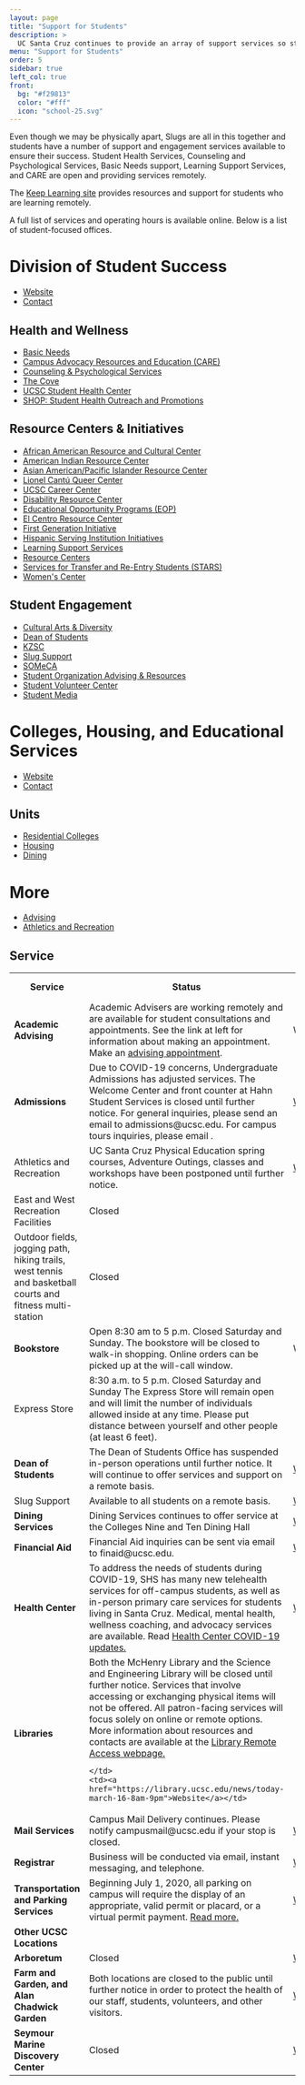 ```yaml
---
layout: page
title: "Support for Students"
description: >
  UC Santa Cruz continues to provide an array of support services so students—on campus or remote—can continue to thrive both personally and academically during this uncertain time.
menu: "Support for Students"
order: 5
sidebar: true
left_col: true
front:
  bg: "#f29813"
  color: "#fff"
  icon: "school-25.svg"
---
```


Even though we may be physically apart, Slugs are all in this together and students have a number of support and engagement services available to ensure their success. Student Health Services, Counseling and Psychological Services, Basic Needs support, Learning Support Services, and CARE are open and providing services remotely. 

The [Keep Learning site](https://keeplearning.ucsc.edu) provides resources and support for students who are learning remotely. 

A full list of services and operating hours is available online. Below is a list of student-focused offices.

# Division of Student Success

- [Website](https://studentsuccess.ucsc.edu/index.html)
- [Contact](https://studentsuccess.ucsc.edu/staff/index.html)

## Health and Wellness

- [Basic Needs](https://basicneeds.ucsc.edu/)
- [Campus Advocacy Resources and Education (CARE)](https://care.ucsc.edu/)
- [Counseling & Psychological Services](https://caps.ucsc.edu/)
- [The Cove](https://shop.ucsc.edu/students-in-recovery/thecove.html)
- [UCSC Student Health Center](https://healthcenter.ucsc.edu/)
- [SHOP: Student Health Outreach and Promotions](https://shop.ucsc.edu/)

## Resource Centers &  Initiatives
- [African American Resource and Cultural Center](https://aarcc.ucsc.edu/)
- [American Indian Resource Center](https://airc.ucsc.edu/)
- [Asian American/Pacific Islander Resource Center](https://aapirc.ucsc.edu/)
- [Lionel Cantú Queer Center](https://queer.ucsc.edu/)
- [UCSC Career Center](https://careers.ucsc.edu/)
- [Disability Resource Center](https://drc.ucsc.edu/)
- [Educational Opportunity Programs (EOP)](https://eop.ucsc.edu/)
- [El Centro Resource Center](https://elcentro.ucsc.edu/)
- [First Generation Initiative](https://firstgen.ucsc.edu/)
- [Hispanic Serving Institution Initiatives](https://hsi.ucsc.edu/)
- [Learning Support Services](https://lss.ucsc.edu/)
- [Resource Centers](https://resourcecenters.ucsc.edu/)
- [Services for Transfer and Re-Entry Students (STARS)](https://stars.ucsc.edu/)
- [Women's Center](https://womenscenter.ucsc.edu/)

## Student Engagement
- [Cultural Arts & Diversity](https://someca.ucsc.edu/about/our-offices/cultural-arts-and-diversity.html)
- [Dean of Students](https://deanofstudents.ucsc.edu/#Dean%20of%20Students)
- [KZSC](https://www.kzsc.org/)
- [Slug Support](https://deanofstudents.ucsc.edu/slug-support/program/)
- [SOMeCA](https://someca.ucsc.edu/)
- [Student Organization Advising & Resources](https://someca.ucsc.edu/about/our-offices/soar.html)
- [Student Volunteer Center](https://volunteer.ucsc.edu/)
- [Student Media](https://someca.ucsc.edu/about/our-offices/student-media.html)


# Colleges, Housing, and Educational Services

- [Website](https://ches.ucsc.edu/)
- [Contact](https://ches.ucsc.edu/contact/index.html)

## Units
* [Residential Colleges](https://ches.ucsc.edu/colleges/index.html)
* [Housing](https://housing.ucsc.edu/)
* [Dining](https://dining.ucsc.edu/)

# More
* [Advising](https://advising.ucsc.edu)
* [Athletics and Recreation](https://opers.ucsc.edu)


<body>

<h2>Service</h2>

<table style="width:100%">
  <tr>
    <th>Service</th>
    <th>Status</th> 
    <th>More info</th>
  </tr>
  <tr>
    <td><b>Academic Advising</b></td>
    <td>Academic Advisers are working remotely and are available for student consultations and appointments. See the link at left for information about making an appointment. Make an <a href="https://advising.ucsc.edu/procedures/appts.html">advising appointment</a>.</td>
    <td>Website</td>
  </tr>
  <tr>
    <td><b>Admissions</b></td>
    <td>Due to COVID-19 concerns, Undergraduate Admissions has adjusted services. The Welcome Center and front counter at Hahn Student Services is closed until further notice. For general inquiries, please send an email to admissions@ucsc.edu. For campus tours inquiries, please email <mailto:visits@ucsc.edu>.</td>
    <td><a href="https://admissions.ucsc.edu">Website</a></td>
  </tr>
  
  <tr>
    <td>Athletics and Recreation</td>
    <td>UC Santa Cruz Physical Education spring courses, Adventure Outings, classes and workshops have been postponed until further notice.	</td>
    <td><a href="https://opers.ucsc.edu">Website</a></td>
  </tr>

  <tr>
    <td>East and West Recreation Facilities</td>
    <td>Closed</td>
    <td></td>
  </tr>

  <tr>
    <td>Outdoor fields, jogging path, hiking trails, west tennis and basketball courts and fitness multi-station</td>
    <td>Closed</td>
    <td></td>
  </tr>

  <tr>
    <td><b>Bookstore</b></td>
    <td>Open 8:30 am to 5 p.m. Closed Saturday and Sunday. The bookstore will be closed to walk-in shopping. Online orders can be picked up at the will-call window.</td>
    <td>Website</td>
  </tr>

  <tr>
    <td>Express Store</td>
    <td>8:30 a.m. to 5 p.m.
Closed Saturday and Sunday
The Express Store will remain open and will limit the number of individuals allowed inside at any time. Please put distance between yourself and other people (at least 6 feet).</td>
    <td></td>
  </tr>


  <tr>
    <td><b>Dean of Students</b></td>
    <td>The Dean of Students Office has suspended in-person operations until further notice. It will continue to offer services and support on a remote basis.</td>
    <td><a href="https://deanofstudents.ucsc.edu">Website</a></td>
  </tr>

  <tr>
    <td>Slug Support</td>
    <td>Available to all students on a remote basis.</td>
    <td><a href="https://deanofstudents.ucsc.edu/slug-support/program/index.html">Website</a></td>
  </tr>

 <tr>
    <td><b>Dining Services</b></td>
    <td>Dining Services continues to offer service at the Colleges Nine and Ten Dining Hall</td>
    <td><a href="https://deanofstudents.ucsc.edu/slug-support/program/index.html">Website</a></td>
  </tr>


 <tr>
    <td><b>Financial Aid</b></td>
    <td>Financial Aid inquiries can be sent via email to finaid@ucsc.edu.	</td>
    <td><a href="https://financialaid.ucsc.edu/coronavirus/covid-19.html">Website</a></td>
  </tr>


 <tr>
    <td><b>Health Center</b></td>
    <td>To address the needs of students during COVID-19, SHS has many new telehealth services for off-campus students, as well as in-person primary care services for students living in Santa Cruz. Medical, mental health, wellness coaching, and advocacy services are available.
Read <a href="https://healthcenter.ucsc.edu/news-events/news/corona-virus.html">Health Center COVID-19 updates.</a></td>
    <td><a href="https://healthcenter.ucsc.edu/news-events/news/shs-covid-19-services.html">Website</a></td>
  </tr>

 <tr>
    <td><b>Libraries</b></td>
    <td> Both the McHenry Library and the Science and Engineering Library will be closed until further notice. Services that involve accessing or exchanging physical items will not be offered. All patron-facing services will focus solely on online or remote options. More information about resources and contacts are available at the <a href="https://guides.library.ucsc.edu/remote-access">Library Remote Access webpage.</a>
    
    </td>
    <td><a href="https://library.ucsc.edu/news/today-march-16-8am-9pm">Website</a></td>
  </tr>

<tr>
    <td><b>Mail Services</b></td>
    <td>Campus Mail Delivery continues. Please notify campusmail@ucsc.edu if your stop is closed.
    </td>
    <td><a href="https://www.cms.ucsc.edu/">Website</a></td>
  </tr>


<tr>
    <td><b>Registrar</b></td>
    <td>Business will be conducted via email, instant messaging, and telephone. 
    </td>
    <td><a href="https://docs.google.com/document/d/1NCQWIet8nn54MoQKXJ7z6zKAUnSBE8qoAmBZn2F3esM/edit">Website</a></td>
  </tr>

<tr>
    <td><b>Transportation and Parking Services</b></td>
    <td>Beginning July 1, 2020, all parking on campus will require the display of an appropriate, valid permit or placard, or a virtual permit payment. <a href="https://news.ucsc.edu/2020/06/parking-permit-requirement-and-renewal-app-update.html">Read more.</a>
    </td>
    <td><a href="https://taps.ucsc.edu">Website</a></td>
  </tr>

<tr>
    <td><b>Other UCSC Locations</b></td>
    <td>
     </td>
    <td></td>
  </tr>

<tr>
    <td><b>Arboretum</b></td>
    <td>Closed</td>
    <td><a href="https://arboretum.ucsc.edu/">Website</a></td>
  </tr>
  
  <tr>
    <td><b>Farm and Garden, and Alan Chadwick Garden	</b></td>
    <td>Both locations are closed to the public until further notice in order to protect the health of our staff, students, volunteers, and other visitors.</td>
    <td><a href="https://casfs.ucsc.edu/">Website</a></td>
  </tr>
  
  <tr>
    <td><b>Seymour Marine Discovery Center</b></td>
    <td>Closed</td>
    <td><a href="https://seymourcenter.ucsc.edu/">Website</a></td>
  </tr>

</table>

</body>
</html>


